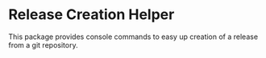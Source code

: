 # Release Creation Helper

This package provides console commands to easy up creation of a release from a git repository.

